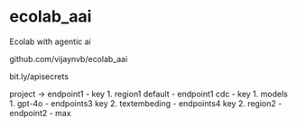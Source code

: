 # ecolab_aai
Ecolab with agentic ai


github.com/vijaynvb/ecolab_aai

bit.ly/apisecrets


project -> endpoint1 - key
    1. region1 default - endpoint1 cdc - key
        1. models
            1. gpt-4o - endpoints3 key
            2. textembeding - endpoints4 key
    2. region2 - endpoint2 - max
    
